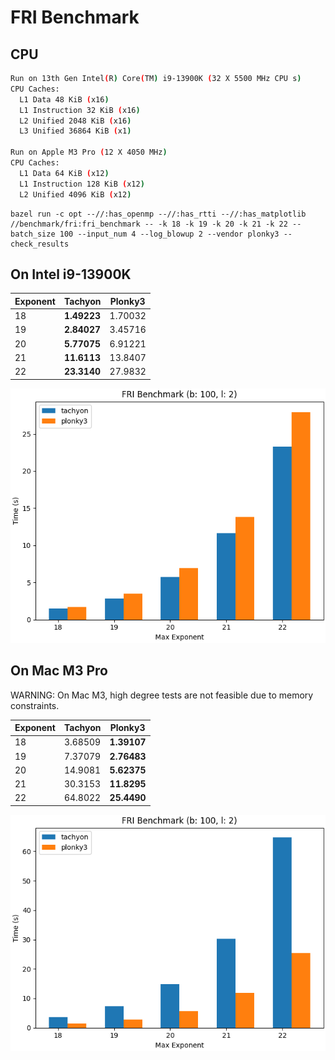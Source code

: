 # FRI Benchmark

## CPU

```bash
Run on 13th Gen Intel(R) Core(TM) i9-13900K (32 X 5500 MHz CPU s)
CPU Caches:
  L1 Data 48 KiB (x16)
  L1 Instruction 32 KiB (x16)
  L2 Unified 2048 KiB (x16)
  L3 Unified 36864 KiB (x1)

Run on Apple M3 Pro (12 X 4050 MHz)
CPU Caches:
  L1 Data 64 KiB (x12)
  L1 Instruction 128 KiB (x12)
  L2 Unified 4096 KiB (x12)
```

```shell
bazel run -c opt --//:has_openmp --//:has_rtti --//:has_matplotlib //benchmark/fri:fri_benchmark -- -k 18 -k 19 -k 20 -k 21 -k 22 --batch_size 100 --input_num 4 --log_blowup 2 --vendor plonky3 --check_results
```

## On Intel i9-13900K

| Exponent | Tachyon     | Plonky3 |
| :------- | ----------- | ------- |
| 18       | **1.49223** | 1.70032 |
| 19       | **2.84027** | 3.45716 |
| 20       | **5.77075** | 6.91221 |
| 21       | **11.6113** | 13.8407 |
| 22       | **23.3140** | 27.9832 |

![image](/benchmark/fri/fri_benchmark_ubuntu_i9.png)

## On Mac M3 Pro

WARNING: On Mac M3, high degree tests are not feasible due to memory constraints.

| Exponent | Tachyon | Plonky3      |
| :------- | ------- | ------------ |
| 18       | 3.68509 | **1.39107**  |
| 19       | 7.37079 | **2.76483**  |
| 20       | 14.9081 | **5.62375**  |
| 21       | 30.3153 | **11.8295**  |
| 22       | 64.8022 | **25.4490**  |

![image](/benchmark/fri/fri_benchmark_mac_m3.png)
